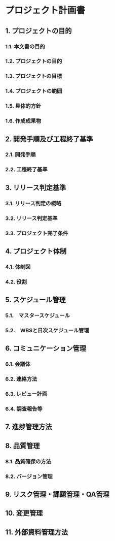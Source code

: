 # プロジェクト計画書

## 1. プロジェクトの目的
### 1.1. 本文書の目的
### 1.2. プロジェクトの目的
### 1.3. プロジェクトの目標
### 1.4. プロジェクトの範囲
### 1.5. 具体的方針
### 1.6. 作成成果物
## 2. 開発手順及び工程終了基準
### 2.1. 開発手順
### 2.2. 工程終了基準
## 3. リリース判定基準
### 3.1. リリース判定の概略
### 3.2. リリース判定基準
### 3.3. プロジェクト完了条件
## 4. プロジェクト体制
### 4.1. 体制図
### 4.2. 役割
## 5. スケジュール管理
### 5.1.　マスタースケジュール
### 5.2.　WBSと日次スケジュール管理
## 6. コミュニケーション管理
### 6.1. 会議体
### 6.2. 連絡方法
### 6.3. レビュー計画
### 6.4. 調査報告等
## 7. 進捗管理方法
## 8. 品質管理
### 8.1. 品質確保の方法
### 8.2. バージョン管理
## 9. リスク管理・課題管理・QA管理
## 10. 変更管理
## 11. 外部資料管理方法
